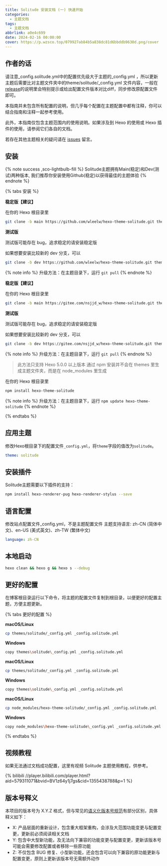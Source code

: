 ```yaml
---
title: Solitude 安装文档 (一) 快速开始
categories:
  - 主题文档
tags:
  - 主题文档
abbrlink: a0e4c699
date: 2024-02-16 00:00:00
cover: https://p.wzsco.top/079927ab84b5a838dc81d6bbddb9630d.png/cover
---
```


## 作者的话

请注意_config.solitude.yml中的配置优先级大于主题的_config.yml ，所以更新主题后需要比对主题文件夹中的theme/solitude/_config.yml 文件内容，一般在[release](https://github.com/DuoSco/Hexo-theme-solitude/releases)的说明里会特别提示或给出配置文件版本对比diff，同步修改原配置文件即可。

本指南并未包含所有配置的说明，但几乎每个配置在主题配置中都有注释，你可以结合指南和注释一起参考使用。

此外，本指南仅包含主题范围内的使用说明。如果涉及到 Hexo 的使用或 Hexo 插件的使用，请参阅它们各自的文档。

若存在其他主题相关的疑问请在 [issues](https://github.com/DuoSco/Hexo-theme-solitude/issues) 留言。

## 安装

{% note success ,sco-lightbulb-fill %}
Solitude主题拥有Main(稳定)和Dev(测试)两种版本, 我们推荐你安装使用Github(稳定)以获得最佳的主题体验
{% endnote %}

{% tabs 安装 %}

<!-- tab Git安装(GitHub) @sco-github-fill -->

**稳定版【建议】**

在你的 Hexo 根目录里

```bash
git clone -b main https://github.com/wleelw/hexo-theme-solitude.git themes/solitude
```

**测试版**

测试版可能存在 bug，追求稳定的请安装稳定版

如果想要安装比较新的 dev 分支，可以

```bash
git clone -b dev https://github.com/wleelw/hexo-theme-solitude.git themes/solitude
```

{% note info %}
升级方法：在主题目录下，运行 `git pull`
{% endnote %}

<!-- endtab -->

<!-- tab Git安装(Gitee) -->

**稳定版【建议】**

在你的 Hexo 根目录里

```bash
git clone -b main https://gitee.com/nsjjd_w/hexo-theme-solitude.git themes/solitude
```

**测试版**

测试版可能存在 bug，追求稳定的请安装稳定版

如果想要安装比较新的 dev 分支，可以

```bash
git clone -b dev https://gitee.com/nsjjd_w/hexo-theme-solitude.git themes/solitude
```

{% note info %}
升级方法：在主题目录下，运行 `git pull`
{% endnote %}

<!-- endtab -->

<!-- tab NPM安装 @sco-npmjs-fill -->

>此方法只支持 Hexo 5.0.0 以上版本
>通过 npm 安装并不会在 themes 里生成主题文件夹，而是在 node_modules 里生成

在你的 Hexo 根目录里

```bash
npm install hexo-theme-solitude
```

{% note info %}
升级方法：在主题目录下，运行 `npm update hexo-theme-solitude`
{% endnote %}

<!-- endtab -->

{% endtabs %}

## 应用主题

修改Hexo根目录下的配置文件`_config.yml`，将`theme`字段的值改为`solitude`。

```yaml
theme: solitude
```

## 安装插件

Solitude主题需要以下插件的支持：

```bash
npm install hexo-renderer-pug hexo-renderer-stylus --save
```

## 语言配置

修改站点配置文件_config.yml，不是主题配置文件
主题支持语言: zh-CN (简体中文)、en-US (美式英文)、zh-TW (繁体中文)

```yaml
language: zh-CN
```

## 本地启动

```bash
hexo clean && hexo g && hexo s --debug
```

## 更好的配置

在博客根目录运行以下命令，将主题的配置文件复制到根目录，以便更好的配置主题，方便主题更新。

{% tabs 更好的配置 %}

<!-- tab Git安装(GitHub) @sco-github-fill -->

**macOS/Linux**

```bash
cp themes/solitude/_config.yml _config.solitude.yml
```

**Windows**

```bash
copy themes\solitude\_config.yml _config.solitude.yml
```

<!-- endtab -->

<!-- tab Git安装(Gitee) -->
**macOS/Linux**
```bash
cp themes/solitude/_config.yml _config.solitude.yml
```

**Windows**
```bash
copy themes\solitude\_config.yml _config.solitude.yml
```

<!-- endtab -->

<!-- tab NPM安装 @sco-npmjs-fill -->

**macOS/Linux**

```bash
cp node_modules/hexo-theme-solitude/_config.yml _config.solitude.yml
```

**Windows**

```bash
copy node_modules\hexo-theme-solitude\_config.yml _config.solitude.yml
```

<!-- endtab -->

{% endtabs %}

## 视频教程

如果无法通过文档成功配置，这里有视频 Solitude 主题使用教程，供参考。

{% bilibili //player.bilibili.com/player.html?aid=579311071&bvid=BV1z64y1j7gs&cid=1355438788&p=1 %}

## 版本号释义

本项目的版本号为 X.Y.Z 格式，但与常见的[语义化版本号规范](https://semver.org/lang/zh-CN/)有部分区别，具体释义如下：

* X: 产品层面的重新设计，包含重大框架重构，会涉及大范围功能变更与配置变更，更新前必须阅读相关文档
* Y: 包含中大型新功能，及无法向下兼容的功能变更与配置变更，更新该版本号可能会需要修改配置或者移除一些原功能
* Z: 不仅包含 BUG 修复、小型新功能，还会包含可以向下兼容的原功能更新与配置变更，原则上更新该版本号无需额外动作